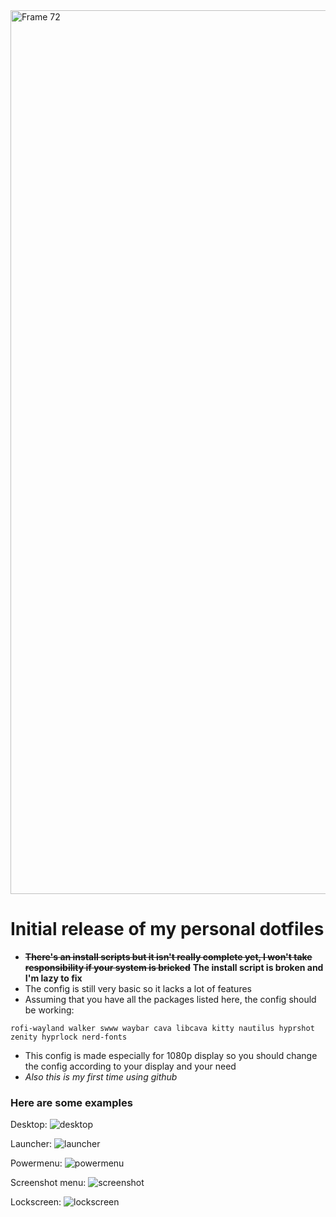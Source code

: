 <img width="1414" alt="Frame 72" src="https://github.com/user-attachments/assets/3a3de416-dac0-4082-b836-e81f2310210e" />

# Initial release of my personal dotfiles

- ~~**There's an install scripts but it isn't really complete yet, I won't take responsibility if your system is bricked**~~ **The install script is broken and I'm lazy to fix**
- The config is still very basic so it lacks a lot of features
- Assuming that you have all the packages listed here, the config should be working:
```
rofi-wayland walker swww waybar cava libcava kitty nautilus hyprshot zenity hyprlock nerd-fonts
```

- This config is made especially for 1080p display so you should change the config according to your display and your need
- _Also this is my first time using github_

### Here are some examples

Desktop:
![desktop](https://github.com/user-attachments/assets/119786f5-838e-4bf5-a96f-f5a07212ead0)

Launcher:
![launcher](https://github.com/user-attachments/assets/f81a36d3-b59a-4a65-85bd-55e92df262ca)

Powermenu:
![powermenu](https://github.com/user-attachments/assets/3cca3f6f-ef62-4ec8-92a2-247243a5fd3b)

Screenshot menu:
![screenshot](https://github.com/user-attachments/assets/c0263f75-4a8b-4e88-8ea5-e207815a3521)

Lockscreen:
![lockscreen](https://github.com/user-attachments/assets/4f63c59d-d3f8-4671-b58e-3f112240786e)




